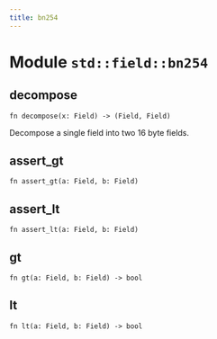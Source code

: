 ```yaml
---
title: bn254
---
```


# Module `std::field::bn254`

## decompose

```noir
fn decompose(x: Field) -> (Field, Field)
```

Decompose a single field into two 16 byte fields.

## assert_gt

```noir
fn assert_gt(a: Field, b: Field)
```

## assert_lt

```noir
fn assert_lt(a: Field, b: Field)
```

## gt

```noir
fn gt(a: Field, b: Field) -> bool
```

## lt

```noir
fn lt(a: Field, b: Field) -> bool
```

